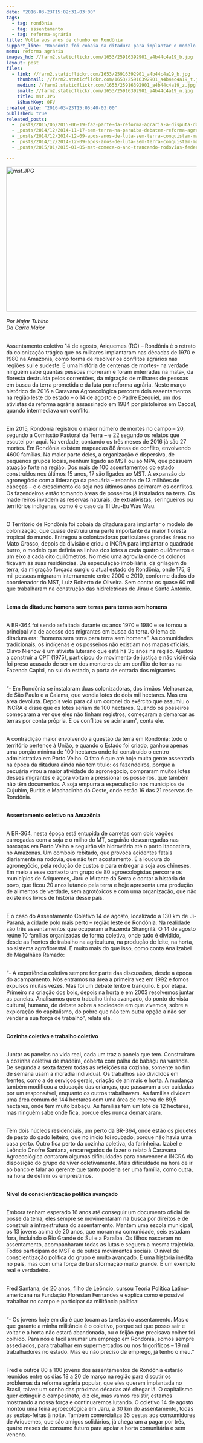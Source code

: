 ```yaml
---
date: "2016-03-23T15:02:31-03:00"
tags:
  - tag: rondônia
  - tag: assentamento
  - tag: reforma-agrária
title: Volta aos anos de chumbo em Rondônia
support_line: "Rondônia foi cobaia da ditadura para implantar o modelo de colonização, que quase destruiu uma parte importante da maior floresta tropical do mundo."
menu: reforma agrária
images_hd: //farm2.staticflickr.com/1653/25916392901_a4b44c4a19_b.jpg
layout: post
files:
  - link: //farm2.staticflickr.com/1653/25916392901_a4b44c4a19_b.jpg
    thumbnail: //farm2.staticflickr.com/1653/25916392901_a4b44c4a19_t.jpg
    medium: //farm2.staticflickr.com/1653/25916392901_a4b44c4a19_z.jpg
    small: //farm2.staticflickr.com/1653/25916392901_a4b44c4a19_n.jpg
    title: mst.JPG
    $$hashKey: 0FV
created_date: "2016-03-23T15:05:40-03:00"
published: true
releated_posts:
  - _posts/2015/06/2015-06-19-faz-parte-da-reforma-agraria-a-disputa-do-modelo-de-producao-para-a-agricultura-afirma-dirigente.md
  - _posts/2014/12/2014-11-17-sem-terra-na-paraiba-debatem-reforma-agraria-popular-em-encontro.md
  - _posts/2014/12/2014-12-09-apos-anos-de-luta-sem-terra-conquistam-maquinario-no-ms.md
  - _posts/2014/12/2014-12-09-apos-anos-de-luta-sem-terra-conquistam-maquinario-no-ms.md-e
  - _posts/2015/01/2015-01-05-mst-comeca-o-ano-trancando-rodovias-federais-no-mato-grosso-do-sul.md

---
```

<p><img alt="mst.JPG" height="382" src="//farm2.staticflickr.com/1653/25916392901_a4b44c4a19_b.jpg" width="700" /><br />
<br />
<em>Por Najar Tubino<br />
Da Carta Maior</em></p>

<p><br />
Assentamento coletivo 14 de agosto, Ariquemes (RO) &ndash; Rond&ocirc;nia &eacute; o retrato da coloniza&ccedil;&atilde;o tr&aacute;gica que os militares implantaram nas d&eacute;cadas de 1970 e 1980 na Amaz&ocirc;nia, como forma de resolver os conflitos agr&aacute;rios nas regi&otilde;es sul e sudeste. &Eacute; uma hist&oacute;ria de centenas de mortes- na verdade ningu&eacute;m sabe quantas pessoas morreram e foram enterradas na mata-, da floresta destru&iacute;da pelos corrent&otilde;es, da migra&ccedil;&atilde;o de milhares de pessoas em busca da terra prometida e da luta por reforma agr&aacute;ria. Neste mar&ccedil;o hist&oacute;rico de 2016 a Caravana Agroecol&oacute;gica percorre dois assentamentos na regi&atilde;o leste do estado &ndash; o 14 de agosto e o Padre Ezequiel, um dos ativistas da reforma agr&aacute;ria assassinado em 1984 por pistoleiros em Cacoal, quando intermediava um conflito.</p>

<p><br />
Em 2015, Rond&ocirc;nia registrou o maior n&uacute;mero de mortes no campo &ndash; 20, segundo a Comiss&atilde;o Pastoral da Terra &ndash; e 22 segundo os relatos que escutei por aqui. Na verdade, contando os tr&ecirc;s meses de 2016 j&aacute; s&atilde;o 27 mortes. Em Rond&ocirc;nia existem mapeadas 88 &aacute;reas de conflito, envolvendo 4600 fam&iacute;lias. Na maior parte deles, a organiza&ccedil;&atilde;o &eacute; dispersiva, de pequenos grupos locais, nenhum ligado ao MST ou ao MPA, que possuem atua&ccedil;&atilde;o forte na regi&atilde;o. Dos mais de 100 assentamentos do estado constru&iacute;dos nos &uacute;ltimos 15 anos, 17 s&atilde;o ligados ao MST. A expans&atilde;o do agroneg&oacute;cio com a lideran&ccedil;a da pecu&aacute;ria &ndash; rebanho de 13 milh&otilde;es de cabe&ccedil;as &ndash; e o crescimento da soja nos &uacute;ltimos anos acirraram os conflitos. Os fazendeiros est&atilde;o tomando &aacute;reas de posseiros j&aacute; instalados na terra. Os madeireiros invadem as reservas naturais, de extrativistas, seringueiros ou territ&oacute;rios ind&iacute;genas, como &eacute; o caso da TI Uru-Eu Wau Wau.</p>

<p><br />
O Territ&oacute;rio de Rond&ocirc;nia foi cobaia da ditadura para implantar o modelo de coloniza&ccedil;&atilde;o, que quase destruiu uma parte importante da maior floresta tropical do mundo. Entregou a colonizadoras particulares grandes &aacute;reas no Mato Grosso, depois da divis&atilde;o e criou o INCRA para implantar o quadrado burro, o modelo que definia as linhas dos lotes a cada quatro quil&ocirc;metros e um eixo a cada oito quil&ocirc;metros. No meio uma agrovila onde os colonos fixavam as suas resid&ecirc;ncias. Da especula&ccedil;&atilde;o imobili&aacute;ria, da grilagem de terra, da migra&ccedil;&atilde;o for&ccedil;ada surgiu o atual estado de Rond&ocirc;nia, onde 175, 8 mil pessoas migraram internamente entre 2000 e 2010, conforme dados do coordenador do MST, Luiz Roberto de Oliveira. Sem contar os quase 60 mil que trabalharam na constru&ccedil;&atilde;o das hidrel&eacute;tricas de Jirau e Santo Ant&ocirc;nio.</p>

<p><br />
<strong>Lema da ditadura: homens sem terras para terras sem homens</strong></p>

<p><br />
A BR-364 foi sendo asfaltada durante os anos 1970 e 1980 e se tornou a principal via de acesso dos migrantes em busca da terra. O lema da ditadura era: &ldquo;homens sem terra para terra sem homens&rdquo;. As comunidades tradicionais, os ind&iacute;genas e os posseiros n&atilde;o existiam nos mapas oficiais. Olavo Nienow &eacute; um ativista luterano que est&aacute; h&aacute; 35 anos na regi&atilde;o. Ajudou a construir a CPT (1975), participou do movimento de justi&ccedil;a e n&atilde;o viol&ecirc;ncia foi preso acusado de ser um dos mentores de um conflito de terras na Fazenda Capixi, no sul do estado, a porta de entrada dos migrantes.</p>

<p><br />
&ldquo;- Em Rond&ocirc;nia se instalaram duas colonizadoras, dos irm&atilde;os Melhoranza, de S&atilde;o Paulo e a Calama, que vendia lotes de dois mil hectares. Mas era &aacute;rea devoluta. Depois veio para c&aacute; um coronel do ex&eacute;rcito que assumiu o INCRA e disse que os lotes seriam de 100 hectares. Quando os posseiros come&ccedil;aram a ver que eles n&atilde;o tinham registros, come&ccedil;aram a demarcar as terras por conta pr&oacute;pria. E os conflitos se acirraram&rdquo;, conta ele.</p>

<p><br />
A contradi&ccedil;&atilde;o maior envolvendo a quest&atilde;o da terra em Rond&ocirc;nia: todo o territ&oacute;rio pertence &agrave; Uni&atilde;o, e quando o Estado foi criado, ganhou apenas uma por&ccedil;&atilde;o m&iacute;nima de 100 hectares onde foi constru&iacute;do o centro administrativo em Porto Velho. O fato &eacute; que at&eacute; hoje muita gente assentada na &eacute;poca da ditadura ainda n&atilde;o tem t&iacute;tulo: os fazendeiros, porque a pecu&aacute;ria virou a maior atividade do agroneg&oacute;cio, compraram muitos lotes desses migrantes e agora voltam a pressionar os posseiros, que tamb&eacute;m n&atilde;o t&ecirc;m documentos. A soja empurra a especula&ccedil;&atilde;o nos munic&iacute;pios de Cujubim, Buritis e Machadinho do Oeste, onde est&atilde;o 16 das 21 reservas de Rond&ocirc;nia.</p>

<p><br />
<strong>Assentamento coletivo na Amaz&ocirc;nia</strong></p>

<p><br />
A BR-364, nesta &eacute;poca est&aacute; entupida de carretas com dois vag&otilde;es carregadas com a soja e o milho do MT, seguir&atilde;o descarregadas nas barca&ccedil;as em Porto Velho e seguir&atilde;o via hidrovi&aacute;ria at&eacute; o porto Itacoatiara, no Amazonas. Um comboio rebitado, que provoca acidentes fatais diariamente na rodovia, que n&atilde;o tem acostamento. &Eacute; a loucura do agroneg&oacute;cio, pela redu&ccedil;&atilde;o de custos e para entregar a soja aos chineses. Em meio a esse contexto um grupo de 80 agroecologistas percorre os munic&iacute;pios de Ariquemes, Jaru e Mirante da Serra e contar a hist&oacute;ria do povo, que ficou 20 anos lutando pela terra e hoje apresenta uma produ&ccedil;&atilde;o de alimentos de verdade, sem agrot&oacute;xicos e com uma organiza&ccedil;&atilde;o, que n&atilde;o existe nos livros de hist&oacute;ria desse pa&iacute;s.</p>

<p><br />
&Eacute; o caso do Assentamento Coletivo 14 de agosto, localizado a 130 km de Ji-Paran&aacute;, a cidade polo mais perto &ndash; regi&atilde;o leste de Rond&ocirc;nia. Na realidade s&atilde;o tr&ecirc;s assentamentos que ocuparam a Fazenda Shangril&aacute;. O 14 de agosto re&uacute;ne 10 fam&iacute;lias organizadas de forma coletiva, onde tudo &eacute; dividido, desde as frentes de trabalho na agricultura, na produ&ccedil;&atilde;o de leite, na horta, no sistema agroflorestal. &Eacute; muito mais do que isso, como conta Ana Izabel de Magalh&atilde;es Ramado:</p>

<p><br />
&ldquo;- A experi&ecirc;ncia coletiva sempre fez parte das discuss&otilde;es, desde a &eacute;poca do acampamento. N&oacute;s entramos na &aacute;rea a primeira vez em 1992 e fomos expulsos muitas vezes. Mas foi um debate lento e tranquilo. E por etapa. Primeiro na cria&ccedil;&atilde;o dos bois, depois na horta e em 2003 resolvemos juntar as panelas. Analisamos que o trabalho tinha avan&ccedil;ado, do ponto de vista cultural, humano, de debate sobre a sociedade em que vivemos, sobre a explora&ccedil;&atilde;o do capitalismo, do pobre que n&atilde;o tem outra op&ccedil;&atilde;o a n&atilde;o ser vender a sua for&ccedil;a de trabalho&rdquo;, relata ela.</p>

<p><br />
<strong>Cozinha coletiva e trabalho coletivo</strong></p>

<p><br />
Juntar as panelas na vida real, cada um traz a panela que tem. Constru&iacute;ram a cozinha coletiva de madeira, coberta com palha de baba&ccedil;u na varanda. De segunda a sexta fazem todas as refei&ccedil;&otilde;es na cozinha, somente no fim de semana usam a moradia individual. Os trabalhos s&atilde;o divididos em frentes, como a de servi&ccedil;os gerais, cria&ccedil;&atilde;o de animais e horta. A mudan&ccedil;a tamb&eacute;m modificou a educa&ccedil;&atilde;o das crian&ccedil;as, que passavam a ser cuidadas por um respons&aacute;vel, enquanto os outros trabalhavam. As fam&iacute;lias dividem uma &aacute;rea comum de 144 hectares com uma &aacute;rea de reserva de 89,5 hectares, onde tem muito baba&ccedil;u. As fam&iacute;lias tem um lote de 12 hectares, mas ningu&eacute;m sabe onde fica, porque eles nunca demarcaram.</p>

<p><br />
T&ecirc;m dois n&uacute;cleos residenciais, um perto da BR-364, onde est&atilde;o os piquetes de pasto do gado leiteiro, que no in&iacute;cio foi roubado, porque n&atilde;o havia uma casa perto. Outro fica perto da cozinha coletiva, da farinheira. Izabel e Le&ocirc;ncio Onofre Santana, encarregados de fazer o relato &agrave; Caravana Agroecol&oacute;gica contaram algumas dificuldades para convencer o INCRA da disposi&ccedil;&atilde;o do grupo de viver coletivamente. Mais dificuldade na hora de ir ao banco e falar ao gerente que tanto poderia ser uma fam&iacute;lia, como outra, na hora de definir os empr&eacute;stimos.</p>

<p><br />
<strong>N&iacute;vel de conscientiza&ccedil;&atilde;o pol&iacute;tica avan&ccedil;ado</strong></p>

<p><br />
Embora tenham esperado 16 anos at&eacute; conseguir um documento oficial de posse da terra, eles sempre se movimentaram na busca por direitos e de construir a infraestrutura do assentamento. Mant&eacute;m uma escola municipal, os 13 jovens acima de 20 anos, que moram na comunidade, seis estudam fora, incluindo o Rio Grande do Sul e a Para&iacute;ba. Os filhos nasceram no assentamento, acompanharam todas as lutas e seguem a mesma trajet&oacute;ria. Todos participam do MST e de outros movimentos sociais. O n&iacute;vel de conscientiza&ccedil;&atilde;o pol&iacute;tica do grupo &eacute; muito avan&ccedil;ado. &Eacute; uma hist&oacute;ria in&eacute;dita no pa&iacute;s, mas com uma for&ccedil;a de transforma&ccedil;&atilde;o muito grande. &Eacute; um exemplo real e verdadeiro.</p>

<p><br />
Fred Santana, de 20 anos, filho de Le&ocirc;ncio, cursou Teoria Pol&iacute;tica Latino-americana na Funda&ccedil;&atilde;o Florestan Fernandes e explica como &eacute; poss&iacute;vel trabalhar no campo e participar da milit&acirc;ncia pol&iacute;tica:</p>

<p><br />
&ldquo;- Os jovens hoje em dia &eacute; que tocam as tarefas do assentamento. Mas o que garante a minha milit&acirc;ncia &eacute; o coletivo, porque sei que posso sair e voltar e a horta n&atilde;o estar&aacute; abandonada, ou o feij&atilde;o que precisava colher foi colhido. Para n&oacute;s &eacute; f&aacute;cil arrumar um emprego em Rond&ocirc;nia, somos sempre assediados, para trabalhar em supermercados ou nos frigor&iacute;ficos &ndash; 19 mil trabalhadores no estado. Mas eu n&atilde;o preciso de emprego, j&aacute; tenho o meu.&rdquo;</p>

<p><br />
Fred e outros 80 a 100 jovens dos assentamentos de Rond&ocirc;nia estar&atilde;o reunidos entre os dias 18 a 20 de mar&ccedil;o na regi&atilde;o para discutir os problemas da reforma agr&aacute;ria popular, que eles querem implantada no Brasil, talvez um sonho das pr&oacute;ximas d&eacute;cadas at&eacute; chegar l&aacute;. O capitalismo quer extinguir o campesinato, diz ele, mas vamos resistir, estamos mostrando a nossa for&ccedil;a e continuaremos lutando. O coletivo 14 de agosto montou uma feira agroecol&oacute;gica em Jaru, a 30 km do assentamento, todas as sextas-feiras &agrave; noite. Tamb&eacute;m comercializa 35 cestas aos consumidores de Ariquemes, que s&atilde;o amigos solid&aacute;rios, j&aacute; chegaram a pagar por tr&ecirc;s, quatro meses de consumo futuro para apoiar a horta comunit&aacute;ria e sem veneno.&nbsp; &nbsp; &nbsp; &nbsp;&nbsp;</p>
